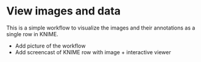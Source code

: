 # View images and data
This is a simple workflow to visualize the images and their annotations as a single row in KNIME.

- Add picture of the workflow
- Add screencast of KNIME row with image + interactive viewer
